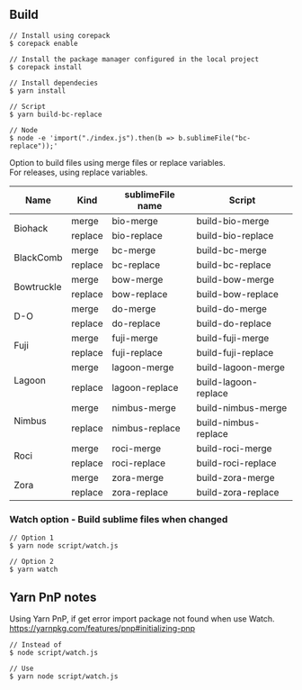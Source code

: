 ## Build

```
// Install using corepack
$ corepack enable

// Install the package manager configured in the local project
$ corepack install

// Install dependecies
$ yarn install

// Script
$ yarn build-bc-replace

// Node
$ node -e 'import("./index.js").then(b => b.sublimeFile("bc-replace"));'
```

Option to build files using merge files or replace variables.  
For releases, using replace variables.
<table class="tg">
<thead>
  <tr>
    <th>Name</th>
    <th>Kind</th>
    <th>sublimeFile name</th>
    <th>Script</th>
  </tr>
</thead>
<tbody>
  <tr>
    <td rowspan="2">Biohack</td>
    <td>merge</td>
    <td>bio-merge</td>
    <td>build-bio-merge</td>
  </tr>
  <tr>
    <td>replace</td>
    <td>bio-replace</td>
    <td>build-bio-replace</td>
  </tr>
  <tr>
    <td rowspan="2">BlackComb</td>
    <td>merge</td>
    <td>bc-merge</td>
    <td>build-bc-merge</td>
  </tr>
  <tr>
    <td>replace</td>
    <td>bc-replace</td>
    <td>build-bc-replace</td>
  </tr>
  <tr>
    <td rowspan="2">Bowtruckle</td>
    <td>merge</td>
    <td>bow-merge</td>
    <td>build-bow-merge</td>
  </tr>
  <tr>
    <td>replace</td>
    <td>bow-replace</td>
    <td>build-bow-replace</td>
  </tr>
  <tr>
    <td rowspan="2">D-O</td>
    <td>merge</td>
    <td>do-merge</td>
    <td>build-do-merge</td>
  </tr>
  <tr>
    <td>replace</td>
    <td>do-replace</td>
    <td>build-do-replace</td>
  </tr>
  <tr>
    <td rowspan="2">Fuji</td>
    <td>merge</td>
    <td>fuji-merge</td>
    <td>build-fuji-merge</td>
  </tr>
  <tr>
    <td>replace</td>
    <td>fuji-replace</td>
    <td>build-fuji-replace</td>
  </tr>
  <tr>
    <td rowspan="2">Lagoon</td>
    <td>merge</td>
    <td>lagoon-merge</td>
    <td>build-lagoon-merge</td>
  </tr>
  <tr>
    <td>replace</td>
    <td>lagoon-replace</td>
    <td>build-lagoon-replace</td>
  </tr>
  <tr>
    <td rowspan="2">Nimbus</td>
    <td>merge</td>
    <td>nimbus-merge</td>
    <td>build-nimbus-merge</td>
  </tr>
  <tr>
    <td>replace</td>
    <td>nimbus-replace</td>
    <td>build-nimbus-replace</td>
  </tr>
  <tr>
    <td rowspan="2">Roci</td>
    <td>merge</td>
    <td>roci-merge</td>
    <td>build-roci-merge</td>
  </tr>
  <tr>
    <td>replace</td>
    <td>roci-replace</td>
    <td>build-roci-replace</td>
  </tr>
  <tr>
    <td rowspan="2">Zora</td>
    <td>merge</td>
    <td>zora-merge</td>
    <td>build-zora-merge</td>
  </tr>
  <tr>
    <td>replace</td>
    <td>zora-replace</td>
    <td>build-zora-replace</td>
  </tr>
</tbody>
</table>

### Watch option - Build sublime files when changed

```
// Option 1
$ yarn node script/watch.js

// Option 2
$ yarn watch
```

## Yarn PnP notes

Using Yarn PnP, if get error import package not found when use Watch.  
https://yarnpkg.com/features/pnp#initializing-pnp
```
// Instead of
$ node script/watch.js

// Use
$ yarn node script/watch.js
```
